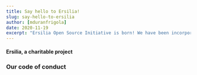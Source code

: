 ```yaml
---
title: Say hello to Ersilia!
slug: say-hello-to-ersilia
author: [mduranfrigola]
date: 2020-11-19
excerpt: "Ersilia Open Source Initiative is born! We have been incorporated as a Charity"
---
```


#### Ersilia, a charitable project


### Our code of conduct
